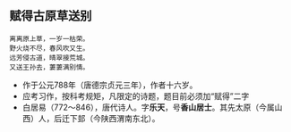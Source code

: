 <!-- 
title: 赋得古原草送别
from: 诗歌教学
create: 2018-06-07
tags: 诗歌,古文,白居易
-->

## 赋得古原草送别

```
离离原上草，一岁一枯荣。
野火烧不尽，春风吹又生。
远芳侵古道，晴翠接荒城。
又送王孙去，萋萋满别情。
```

- 作于公元788年（唐德宗贞元三年），作者十六岁。
- 应考习作，按科考规矩，凡限定的诗题，题目前必须加“赋得”二字
- 白居易（772～846），唐代诗人。字**乐天**，号**香山居士**。其先太原（今属山西）人，后迁下邽（今陕西渭南东北）。
